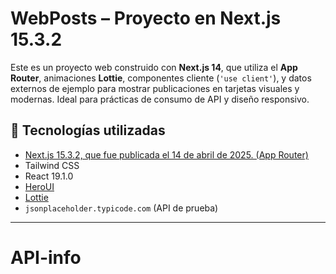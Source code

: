 # WebPosts – Proyecto en Next.js 15.3.2


Este es un proyecto web construido con **Next.js 14**, que utiliza el **App Router**, animaciones **Lottie**, componentes cliente (`'use client'`), y datos externos de ejemplo para mostrar publicaciones en tarjetas visuales y modernas. Ideal para prácticas de consumo de API y diseño responsivo.

## 🚀 Tecnologías utilizadas

- [Next.js 15.3.2, que fue publicada el 14 de abril de 2025. (App Router)](https://nextjs.org)
- Tailwind CSS
- React 19.1.0
- [HeroUI](https://heroui.com)
- [Lottie](https://lottiefiles.com/)
- `jsonplaceholder.typicode.com` (API de prueba)

---

# API-info
